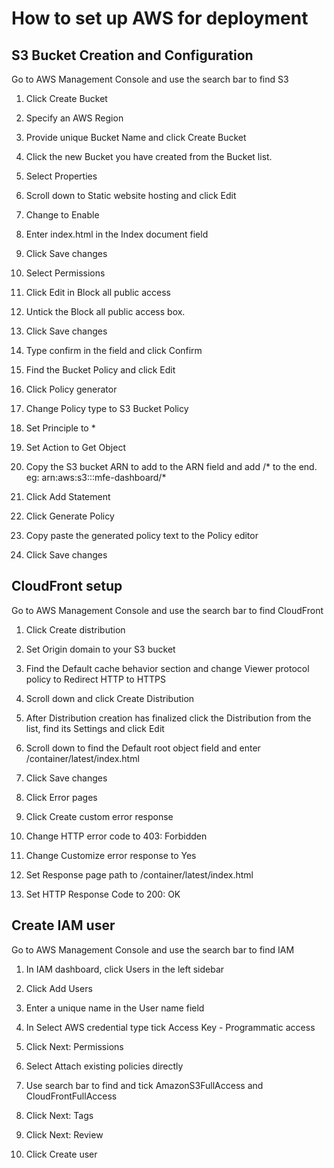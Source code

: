 # How to set up AWS for deployment
## S3 Bucket Creation and Configuration

Go to AWS Management Console and use the search bar to find S3

1. Click Create Bucket

2. Specify an AWS Region

3. Provide unique Bucket Name and click Create Bucket

4. Click the new Bucket you have created from the Bucket list.

5. Select Properties

6. Scroll down to Static website hosting and click Edit

7. Change to Enable

8. Enter index.html in the Index document field

9. Click Save changes

10. Select Permissions

11. Click Edit in Block all public access

12. Untick the Block all public access box.

13. Click Save changes

14. Type confirm in the field and click Confirm

15. Find the Bucket Policy and click Edit

16. Click Policy generator

17. Change Policy type to S3 Bucket Policy

18. Set Principle to *

19. Set Action to Get Object

20. Copy the S3 bucket ARN to add to the ARN field and add /* to the end.
eg: arn:aws:s3:::mfe-dashboard/*

21. Click Add Statement

22. Click Generate Policy

23. Copy paste the generated policy text to the Policy editor

24. Click Save changes


## CloudFront setup

Go to AWS Management Console and use the search bar to find CloudFront

1. Click Create distribution

2. Set Origin domain to your S3 bucket

3. Find the Default cache behavior section and change Viewer protocol policy to Redirect HTTP to HTTPS

4. Scroll down and click Create Distribution

5. After Distribution creation has finalized click the Distribution from the list, find its Settings and click Edit

6. Scroll down to find the Default root object field and enter /container/latest/index.html

7. Click Save changes

8. Click Error pages

9. Click Create custom error response

10. Change HTTP error code to 403: Forbidden

11. Change Customize error response to Yes

12. Set Response page path to /container/latest/index.html

13. Set HTTP Response Code to 200: OK


## Create IAM user

Go to AWS Management Console and use the search bar to find IAM

1. In IAM dashboard, click Users in the left sidebar

2. Click Add Users

3. Enter a unique name in the User name field

4. In Select AWS credential type tick Access Key - Programmatic access

5. Click Next: Permissions

6. Select Attach existing policies directly

7. Use search bar to find and tick AmazonS3FullAccess and CloudFrontFullAccess

8. Click Next: Tags

9. Click Next: Review

10. Click Create user

